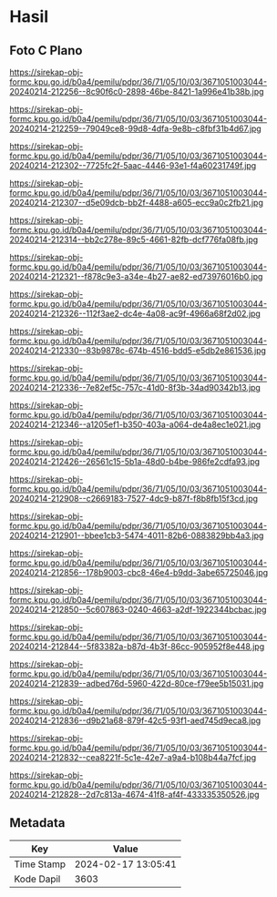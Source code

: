 # Hasil

## Foto C Plano

https://sirekap-obj-formc.kpu.go.id/b0a4/pemilu/pdpr/36/71/05/10/03/3671051003044-20240214-212256--8c90f6c0-2898-46be-8421-1a996e41b38b.jpg

https://sirekap-obj-formc.kpu.go.id/b0a4/pemilu/pdpr/36/71/05/10/03/3671051003044-20240214-212259--79049ce8-99d8-4dfa-9e8b-c8fbf31b4d67.jpg

https://sirekap-obj-formc.kpu.go.id/b0a4/pemilu/pdpr/36/71/05/10/03/3671051003044-20240214-212302--7725fc2f-5aac-4446-93e1-f4a60231749f.jpg

https://sirekap-obj-formc.kpu.go.id/b0a4/pemilu/pdpr/36/71/05/10/03/3671051003044-20240214-212307--d5e09dcb-bb2f-4488-a605-ecc9a0c2fb21.jpg

https://sirekap-obj-formc.kpu.go.id/b0a4/pemilu/pdpr/36/71/05/10/03/3671051003044-20240214-212314--bb2c278e-89c5-4661-82fb-dcf776fa08fb.jpg

https://sirekap-obj-formc.kpu.go.id/b0a4/pemilu/pdpr/36/71/05/10/03/3671051003044-20240214-212321--f878c9e3-a34e-4b27-ae82-ed73976016b0.jpg

https://sirekap-obj-formc.kpu.go.id/b0a4/pemilu/pdpr/36/71/05/10/03/3671051003044-20240214-212326--112f3ae2-dc4e-4a08-ac9f-4966a68f2d02.jpg

https://sirekap-obj-formc.kpu.go.id/b0a4/pemilu/pdpr/36/71/05/10/03/3671051003044-20240214-212330--83b9878c-674b-4516-bdd5-e5db2e861536.jpg

https://sirekap-obj-formc.kpu.go.id/b0a4/pemilu/pdpr/36/71/05/10/03/3671051003044-20240214-212336--7e82ef5c-757c-41d0-8f3b-34ad90342b13.jpg

https://sirekap-obj-formc.kpu.go.id/b0a4/pemilu/pdpr/36/71/05/10/03/3671051003044-20240214-212346--a1205ef1-b350-403a-a064-de4a8ec1e021.jpg

https://sirekap-obj-formc.kpu.go.id/b0a4/pemilu/pdpr/36/71/05/10/03/3671051003044-20240214-212426--26561c15-5b1a-48d0-b4be-986fe2cdfa93.jpg

https://sirekap-obj-formc.kpu.go.id/b0a4/pemilu/pdpr/36/71/05/10/03/3671051003044-20240214-212908--c2669183-7527-4dc9-b87f-f8b8fb15f3cd.jpg

https://sirekap-obj-formc.kpu.go.id/b0a4/pemilu/pdpr/36/71/05/10/03/3671051003044-20240214-212901--bbee1cb3-5474-4011-82b6-0883829bb4a3.jpg

https://sirekap-obj-formc.kpu.go.id/b0a4/pemilu/pdpr/36/71/05/10/03/3671051003044-20240214-212856--178b9003-cbc8-46e4-b9dd-3abe65725046.jpg

https://sirekap-obj-formc.kpu.go.id/b0a4/pemilu/pdpr/36/71/05/10/03/3671051003044-20240214-212850--5c607863-0240-4663-a2df-1922344bcbac.jpg

https://sirekap-obj-formc.kpu.go.id/b0a4/pemilu/pdpr/36/71/05/10/03/3671051003044-20240214-212844--5f83382a-b87d-4b3f-86cc-905952f8e448.jpg

https://sirekap-obj-formc.kpu.go.id/b0a4/pemilu/pdpr/36/71/05/10/03/3671051003044-20240214-212839--adbed76d-5960-422d-80ce-f79ee5b15031.jpg

https://sirekap-obj-formc.kpu.go.id/b0a4/pemilu/pdpr/36/71/05/10/03/3671051003044-20240214-212836--d9b21a68-879f-42c5-93f1-aed745d9eca8.jpg

https://sirekap-obj-formc.kpu.go.id/b0a4/pemilu/pdpr/36/71/05/10/03/3671051003044-20240214-212832--cea8221f-5c1e-42e7-a9a4-b108b44a7fcf.jpg

https://sirekap-obj-formc.kpu.go.id/b0a4/pemilu/pdpr/36/71/05/10/03/3671051003044-20240214-212828--2d7c813a-4674-41f8-af4f-433335350526.jpg


## Metadata

| Key        | Value               |
| ---------- | ------------------- |
| Time Stamp | 2024-02-17 13:05:41 |
| Kode Dapil | 3603                |



